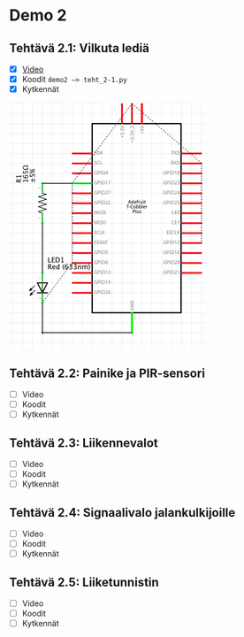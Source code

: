 # Demo 2

## Tehtävä 2.1: Vilkuta lediä

- [x] [Video](https://streamable.com/p4sv6)
- [x] Koodit `demo2 –> teht_2-1.py`
- [x] Kytkennät

![Tehtävä 2.1 kytkennät](https://github.com/rennehir/TIEA345/raw/master/images/Screenshot%202019-02-15%20at%2015.59.46.png)

## Tehtävä 2.2: Painike ja PIR-sensori

- [ ] Video
- [ ] Koodit
- [ ] Kytkennät

## Tehtävä 2.3: Liikennevalot

- [ ] Video
- [ ] Koodit
- [ ] Kytkennät

## Tehtävä 2.4: Signaalivalo jalankulkijoille

- [ ] Video
- [ ] Koodit
- [ ] Kytkennät

## Tehtävä 2.5: Liiketunnistin

- [ ] Video
- [ ] Koodit
- [ ] Kytkennät
